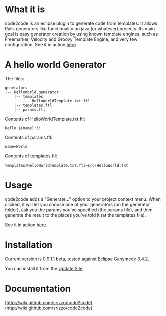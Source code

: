 
# What it is

code2code is an eclipse plugin to generate code from templates. It allows Rails generators like functionality on java (or whatever) projects. Its main goal is easy generator creation by using known template engines, such as Freemarker, Velocity and Groovy Template Engine, and very few configuration. See it in action  [here](http://elsethenif.wordpress.com/2009/06/12/quickly-cruding-with-code2code-plugin-and-vraptor2/).

# A hello world Generator

The files:

    generators
    |-- HelloWorld.generator
        |-- templates
            |-- HelloWorldTemplate.txt.ftl
        |-- templates.ftl
        |-- params.ftl


Contents of HelloWorldTemplate.txt.ftl:

    Hello ${name}!!!


Contents of params.ftl:

    name=World


Contents of templates.ftl:

    templates/HelloWorldTemplate.txt.ftl=src/HelloWorld.txt



# Usage

code2code adds a “Generate…” option to your project context menu. When clicked, it will let you choose one of your generators (on the generator folder), ask you the params you’ve specified (the params file), and then generate the result to the places you’ve told it (at the templates file).

See it in action  [here](http://elsethenif.wordpress.com/2009/06/12/quickly-cruding-with-code2code-plugin-and-vraptor2/).

# Installation

Current version is 0.9.1.1 beta, tested against Eclipse Ganymede 3.4.2.

You can install it from the [Update Site](http://srizzo.github.com/code2code/updatesite)

# Documentation

[http://wiki.github.com/srizzo/code2code](http://wiki.github.com/srizzo/code2code)

